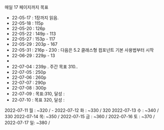 매일 17 페이지까지 목표


- 22-05-17 : 1장까지 읽음.
- 22-05-18 : 115p
- 22-05-20 : 126p
- 22-05-22 : 149p - 113
- 22-05-27 : 153p - 117
- 22-05-29 : 203p - 167
- 22-05-31 : 216p - 230 : 다음은 5.2 클래스형 컴포넌트 기본 사용법부터 시작
- 22-06-29 : 229p - 13
- 
- 22-07-04 : 239p . 주간 목표 310..
- 22-07-05 : 250p
- 22-07-06 : 260p
- 22-07-07 : 290p
- 22-07-08 : 300p
- 22-07-09 : 목표:310, 달성 :
- 22-07-10 : 목표 320, 달성 : 


2022-07-11 월 : ~320 / - 
2022-07-12 화 : ~330 / 320
2022-07-13 수 : ~340 /  330
2022-07-14 목: ~350 / 
2022-07-15 금 : ~360 / 
2022-07-16 토 : ~370 / 
2022-07-17 일: ~380 / 
